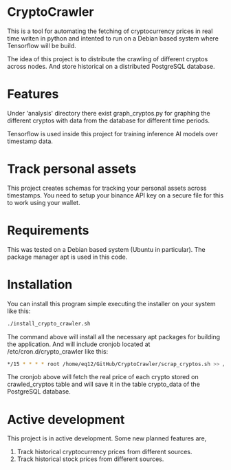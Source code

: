 # CryptoCrawler
This is a tool for automating the fetching of cryptocurrency prices in real time
writen in python and intented to run on a Debian based system where Tensorflow will be build.

The idea of this project is to distribute the crawling of different cryptos across nodes.
And store historical on a distributed PostgreSQL database.

# Features
Under 'analysis' directory there exist graph_cryptos.py for graphing the different cryptos
with data from the database for different time periods.

Tensorflow is used inside this project for training inference AI models over timestamp data.

# Track personal assets
This project creates schemas for tracking your personal assets across timestamps. You need to setup
your binance API key on a secure file for this to work using your wallet.

# Requirements
This was tested on a Debian based system (Ubuntu in particular). The package manager apt is used in this code.

# Installation

You can install this program simple executing the installer on your system like this:
```bash
./install_crypto_crawler.sh
```

The command above will install all the necessary apt packages for building the application. 
And will include cronjob located at /etc/cron.d/crypto_crawler like this:

```bash
*/15 * * * * root /home/eq12/GitHub/CryptoCrawler/scrap_cryptos.sh >> /home/eq12/GitHub/CryptoCrawler/crypto_crawler.log 2>&1
```

The cronjob above will fetch the real price of each crypto stored on crawled_cryptos table and will save it in the 
table crypto_data of the PostgreSQL database.



# Active development

This project is in active development. Some new planned features are, 

1. Track historical cryptocurrency prices from different sources.
2. Track historical stock prices from different sources.
